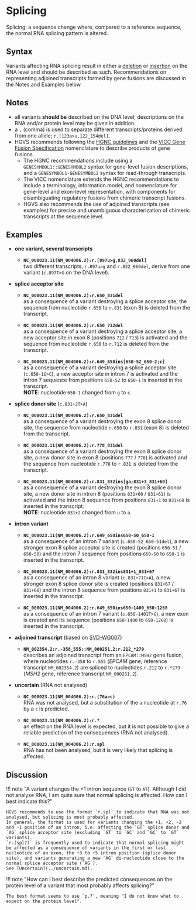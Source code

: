 # Splicing

<!-- ## Definition -->

Splicing: a sequence change where, compared to a reference sequence, the normal RNA splicing pattern is altered.

## Syntax

Variants affecting RNA splicing result in either a [deletion](deletion.md) or [insertion](insertion.md) on the RNA level and should be described as such.
Recommendations on representing adjoined transcripts formed by gene fusions are discussed in the Notes and Examples below.

## Notes

- all variants **should be** described on the DNA level; descriptions on the RNA and/or protein level may be given in addition.
- a `,` (comma) is used to separate different transcripts/proteins derived from one allele; `r.[123a>u,122_154del]`.
- HGVS recommends following the [HGNC guidelines](https://www.genenames.org/about/guidelines/) and the [VICC Gene Fusion Specification](https://fusions.cancervariants.org/en/latest) nomenclature to describe products of gene fusions.
    - The HGNC recommendations include using a `GENESYMBOL1::GENESYMBOL2` syntax for gene-level fusion descriptions, and a `GENESYMBOL1-GENESYMBOL2` syntax for read-through transcripts.
    - The VICC nomenclature extends the HGNC recommendations to include a terminology, information model, and nomenclature for gene-level and exon-level representation, with components for disambiguating regulatory fusions from chimeric transcript fusions.
    - HGVS also recommends the use of adjoined transcripts (see examples) for precise and unambiguous characterization of chimeric transcripts at the sequence level.

## Examples

- **one variant, several transcripts**
    - **`NC_000023.11(NM_004006.2):r.[897u>g,832_960del]`**<br>
      two different transcripts, `r.897u>g` and `r.832_960del`, derive from one variant (`c.897T>G` on the DNA level).

- **splice acceptor site**
    - **`NC_000023.11(NM_004006.2):r.650_831del`**<br>
      as a consequence of a variant destroying a splice acceptor site, the sequence from nucleotide `r.650` to `r.831` (exon 8) is deleted from the transcript.

    - **`NC_000023.11(NM_004006.2):r.650_712del`**<br>
      as a consequence of a variant destroying a splice acceptor site, a new acceptor site in exon 8 (positions `712` / `713`) is activated and the sequence from nucleotide `r.650` to `r.712` is deleted from the transcript.

    - **`NC_000023.11(NM_004006.2):r.649_650ins[650-52_650-2;c]`**<br>
      as a consequence of a variant destroying a splice acceptor site (`c.650-1G>C`), a new acceptor site in intron 7 is activated and the intron 7 sequence from positions `650-52` to `650-1` is inserted in the transcript.<br>
      **NOTE**: nucleotide `650-1` changed from `g` to `c`.

- **splice donor site** (`c.831+2T>A`)
    - **`NC_000023.11(NM_004006.2):r.650_831del`**<br>
      as a consequence of a variant destroying the exon 8 splice donor site, the sequence from nucleotide `r.650` to `r.831` (exon 8) is deleted from the transcript.

    - **`NC_000023.11(NM_004006.2):r.778_831del`**<br>
      as a consequence of a variant destroying the exon 8 splice donor site, a new donor site in exon 8 (positions `777` / `778`) is activated and the sequence from nucleotide `r.778` to `r.831` is deleted from the transcript.

    - **`NC_000023.11(NM_004006.2):r.831_832ins[ga;831+3_831+60]`**<br>
      as a consequence of a variant destroying the exon 8 splice donor site, a new donor site in intron 8 (positions `831+60` / `831+61`) is activated and the intron 8 sequence from positions `831+1` to `831+60` is inserted in the transcript.<br>
      **NOTE**: nucleotide `831+2` changed from `u` to `a`.

- **intron variant**
    - **`NC_000023.11(NM_004006.2):r.649_650ins650-50_650-1`**<br>
      as a consequence of an intron 7 variant (`c.650-52_650-51del`), a new stronger exon 8 splice acceptor site is created (positions `650-51` / `650-50`) and the intron 7 sequence from positions `650-50` to `650-1` is inserted in the transcript.

    - **`NC_000023.11(NM_004006.2):r.831_832ins831+1_831+67`**<br>
      as a consequence of an intron 8 variant (`c.831+71C>A`), a new stronger exon 8 splice donor site is created (positions `831+67` / `831+68`) and the intron 8 sequence from positions `831+1` to `831+67` is inserted in the transcript.

    - **`NC_000023.11(NM_004006.2):r.649_650ins650-1400_650-1268`**<br>
      as a consequence of an intron 7 variant (`c.650-1401T>G`), a new exon is created and its sequence (positions `650-1400` to `650-1268`) is inserted in the transcript.

- **adjoined transcript** (based on [SVD-WG007](../../consultation/SVD-WG007.md))
    - **`NM_002354.2:r.-358_555::NM_000251.2:r.212_*279`**<br>
      describes an adjoined transcript from an `EPCAM::MSH2` gene fusion, where nucleotides `r.-358` to `r.555` (_EPCAM_ gene, reference transcript `NM_002354.2`) are spliced to nucleotides `r.212` to `r.*279` (_MSH2_ gene, reference transcript `NM_000251.2`).

- **uncertain** (RNA not analysed)
    - **`NC_000023.11(NM_004006.2):r.(76a>c)`**<br>
      RNA was not analysed, but a substitution of the `a` nucleotide at `r.76` by a `c` is predicted.

    - **`NC_000023.11(NM_004006.2):r.?`**<br>
      an effect on the RNA level is expected, but it is not possible to give a reliable prediction of the consequences (RNA not analysed).

    - **`NC_000023.11(NM_004006.2):r.spl`**<br>
      RNA has not been analysed, but it is very likely that splicing is affected.

## Discussion

!!! note "A variant changes the +1 intron sequence (`GT` to `AT`). Although I did not analyse RNA, I am quite sure that normal splicing is affected. How can I best indicate this?"

    HGVS recommends to use the format `r.spl` to indicate that RNA was not analysed, but splicing is most probably affected.
    In general, the format is used for variants changing the +1, +2, -2 and -1 position of an intron, i.e. affecting the `GT` splice donor and `AG` splice acceptor site (excluding `GT` to `GC` and `GC` to `GT` variants).
    `r.(spl?)` is frequently used to indicate that normal splicing might be affected as a consequence of variants in the first or last nucleotide of an exon, the +3 to +5 intron position (splice donor site), and variants generating a new `AG` di-nucleotide close to the normal splice acceptor site (`AG`).
    See [Uncertain](../uncertain.md).

!!! note "How can I best describe the predicted consequences on the protein level of a variant that most probably affects splicing?"

    The best format seems to use `p.?`, meaning "I do not know what to expect on the protein level".
